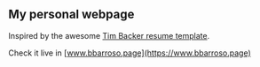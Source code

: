 ## My personal webpage

Inspired by the awesome [Tim Backer resume template](https://github.com/tbakerx/react-resume-template).

Check it live in [www.bbarroso.page](https://www.bbarroso.page) 